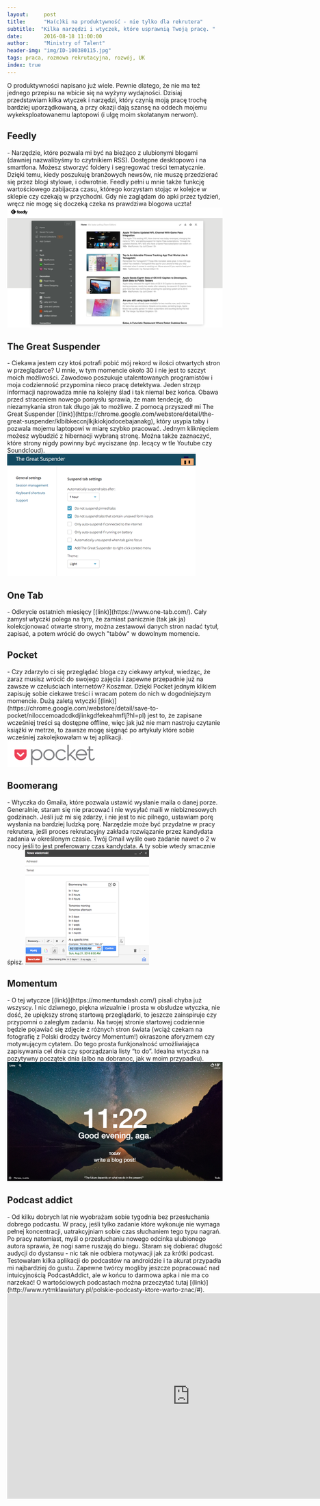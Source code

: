 ```yaml
---
layout:     post
title:      "Ha(c)ki na produktywność - nie tylko dla rekrutera"
subtitle:  "Kilka narzędzi i wtyczek, które usprawnią Twoją pracę. "
date:       2016-08-18 11:00:00 
author:     "Ministry of Talent"
header-img: "img/ID-100380115.jpg"
tags: praca, rozmowa rekrutacyjna, rozwój, UK
index: true
---
```

O produktywności napisano już wiele. Pewnie dlatego, że nie ma też jednego przepisu na wbicie się na wyżyny wydajności. 
Dzisiaj przedstawiam kilka wtyczek i narzędzi, który czynią moją pracę trochę bardziej uporządkowaną, a przy okazji dają szansę na oddech mojemu wykeksploatowanemu laptopowi (i ulgę moim skołatanym nerwom).

<h2 class="section-heading">Feedly</h2> - Narzędzie, które pozwala mi być na bieżąco z ulubionymi blogami (dawniej nazwalibyśmy to czytnikiem RSS). Dostępne desktopowo i na smartfona. 
Możesz stworzyć foldery i segregować treści tematycznie. Dzięki temu, kiedy poszukuję branżowych newsów, nie muszę przedzierać się przez blogi stylowe, i odwrotnie. Feedly pełni u mnie także funkcję wartościowego zabijacza czasu, którego korzystam stojąc w kolejce w sklepie czy czekają w przychodni. Gdy nie zaglądam do apki przez tydzień, wręcz nie mogę się doczeką czeka ns prawdziwa blogowa uczta!
<img src="/img/rsz_screen_shot_2016-08-18_at_214921.png" class="img-responsive" alt="Picture">

<h2 class="section-heading">The Great Suspender</h2>- Ciekawa jestem czy ktoś potrafi pobić mój rekord w ilości otwartych stron w przeglądarce? U mnie, w tym momencie około 30 i nie jest to szczyt moich możliwości.
Zawodowo poszukuje utalentowanych programistów i moja codzienność przypomina nieco pracę detektywa. Jeden strzęp informacji naprowadza mnie na kolejny ślad i tak niemal bez końca. Obawa  przed straceniem nowego pomysłu sprawia, że mam tendecję, do niezamykania stron tak długo jak to możliwe. Z pomocą przyszedł mi The Great Suspender [(link)](https://chrome.google.com/webstore/detail/the-great-suspender/klbibkeccnjlkjkiokjodocebajanakg), który usypia taby i pozwala mojemu laptopowi w miarę szybko pracować. Jednym kliknięciem możesz wybudzić z hibernacji wybraną stronę. Można także zaznaczyć, które strony nigdy powinny być wyciszane (np. lecący w tle Youtube czy Soundcloud).

<img src="/img/rsz_screen_shot_2016-08-18_at_233638.png" class="img-responsive" alt="Picture">

<h2 class="section-heading">One Tab</h2> - Odkrycie ostatnich miesięcy [(link)](https://www.one-tab.com/). Cały zamysł wtyczki polega na tym, że zamiast panicznie (tak jak ja) kolekcjonować otwarte strony, można zestawowi danych stron nadać tytuł, zapisać, a potem wrócić do owych "tabów" w dowolnym momencie.

<h2 class="section-heading">Pocket</h2> - Czy zdarzyło ci się przeglądać bloga czy ciekawy artykuł, wiedząc, że zaraz musisz wrócić do swojego zajęcia i zapewne przepadnie już na zawsze w czeluściach internetów? Koszmar. 
Dzięki Pocket jednym klikiem zapisuję sobie ciekawe treści i wracam potem do nich w dogodniejszym momencie. Dużą zaletą wtyczki [(link)](https://chrome.google.com/webstore/detail/save-to-pocket/niloccemoadcdkdjlinkgdfekeahmflj?hl=pl) jest to, że zapisane wcześniej treści są dostępne offline, więc jak już nie mam nastroju czytanie książki w metrze, to zawsze mogę sięgnąć po artykuły które sobie wcześniej zakolejkowałam w tej aplikacji.

<img src="/img/Screen Shot 2016-08-19 at 06.46.04.png" class="img-responsive" alt="Picture">

<h2 class="section-heading">Boomerang</h2> - Wtyczka do Gmaila, które pozwala ustawić wysłanie maila o danej porze. 
Generalnie, staram się nie pracować i nie wysyłać maili w niebiznesowych godzinach. Jeśli już mi się zdarzy, i nie jest to nic pilnego, ustawiam porę wysłania na bardziej ludzką porę. Narzędzie może być przydatne w pracy rekrutera, jeśli proces rekrutacyjny zakłada rozwiązanie przez kandydata zadania w określonym czasie. Twój Gmail wyśle owo zadanie nawet o 2 w nocy jeśli to jest preferowany czas kandydata. A ty sobie wtedy smacznie śpisz.

<img src="/img/rsz_boomerang.png" class="img-responsive" alt="Picture">
<h2 class="section-heading">Momentum</h2> - O tej wtyczce [(link)](https://momentumdash.com/) pisali chyba już wszyscy. I nic dziwnego, piękna wizualnie i prosta w obsłudze wtyczka, nie dość, że upiększy stronę startową przeglądarki, to jeszcze zainspiruje czy przypomni o zaległym zadaniu. Na twojej stronie startowej codziennie będzie pojawiać się zdjęcie z różnych stron świata (wciąż czekam na fotografię z Polski drodzy twórcy Momentum!) okraszone aforyzmem czy motywującym cytatem. Do tego prosta funkjonalność umożliwiająca zapisywania cel dnia czy sporządzania listy “to do”. Idealna wtyczka na pozytywny początek dnia (albo na dobranoc, jak w moim przypadku).

<img src="/img/rsz_screen_shot_2016-08-18_at_232246.png" class="img-responsive" alt="Picture">

<h2 class="section-heading">Podcast addict</h2> - Od kilku dobrych lat nie wyobrażam sobie tygodnia bez przesłuchania dobrego podcastu. W pracy, jeśli tylko zadanie które wykonuje nie wymaga pełnej koncentracji, uatrakcyjniam sobie czas słuchaniem tego typu nagrań. Po pracy natomiast, myśl o przesłuchaniu nowego odcinka ulubionego autora sprawia, że nogi same ruszają do biegu. Staram się dobierać długość audycji do dystansu - nic tak nie odbiera motywacji jak za krótki podcast.
Testowałam kilka aplikacji do podcastów na androidzie i ta akurat przypadła mi najbardziej do gustu. Zapewne twórcy mogliby jeszcze popracować nad intuicyjnością PodcastAddict, ale w końcu to darmowa apka i nie ma co narzekać! O wartościowych podcastach można przeczytać tutaj [(link)](http://www.rytmklawiatury.pl/polskie-podcasty-ktore-warto-znac/#).



<iframe width="854" height="480" src="https://www.youtube.com/embed/CYM2U--3xz8" frameborder="0" allowfullscreen></iframe>
                    